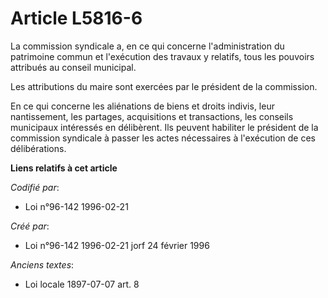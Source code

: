 # Article L5816-6

La commission syndicale a, en ce qui concerne l'administration du patrimoine commun et l'exécution des travaux y relatifs,
tous les pouvoirs attribués au conseil municipal.

Les attributions du maire sont exercées par le président de la commission.

En ce qui concerne les aliénations de biens et droits indivis, leur nantissement, les partages, acquisitions et transactions,
les conseils municipaux intéressés en délibèrent. Ils peuvent habiliter le président de la commission syndicale à passer les
actes nécessaires à l'exécution de ces délibérations.

**Liens relatifs à cet article**

_Codifié par_:

  - Loi n°96-142 1996-02-21

_Créé par_:

  - Loi n°96-142 1996-02-21 jorf 24 février 1996

_Anciens textes_:

  - Loi locale 1897-07-07 art. 8
